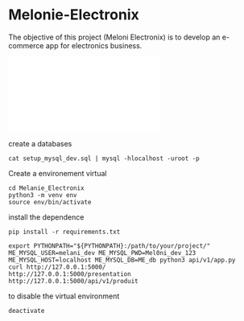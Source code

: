 # Melonie-Electronix
The objective of this project (Meloni Electronix) is to develop an e-commerce app for electronics business.

![CONTRIBUTING.md](/CONTRIBUTING.md)



create a databases

```
cat setup_mysql_dev.sql | mysql -hlocalhost -uroot -p
```

Create a environement virtual
```
cd Melanie_Electronix
python3 -m venv env
source env/bin/activate
```
install the dependence
```
pip install -r requirements.txt
```

```
export PYTHONPATH="${PYTHONPATH}:/path/to/your/project/"
ME_MYSQL_USER=melani_dev ME_MYSQL_PWD=Mel0ni_dev_123 ME_MYSQL_HOST=localhost ME_MYSQL_DB=ME_db python3 api/v1/app.py
curl http://127.0.0.1:5000/
http://127.0.0.1:5000/presentation
http://127.0.0.1:5000/api/v1/produit
```

to disable the virtual environment 
```
deactivate
```